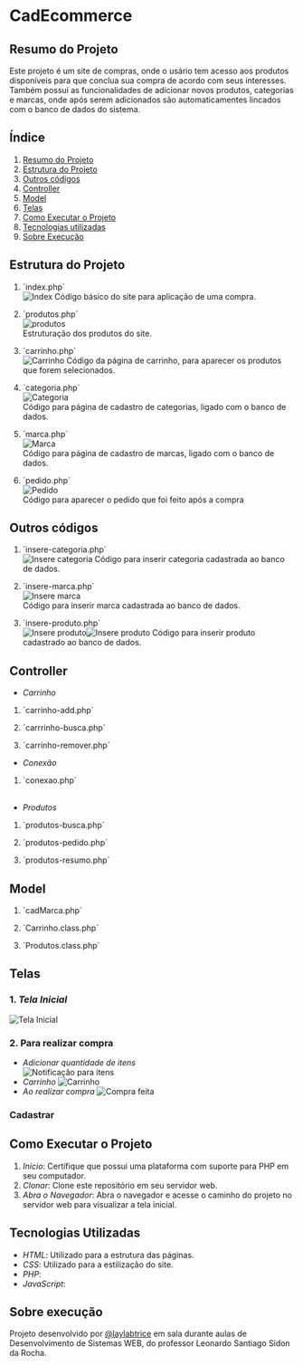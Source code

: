 # CadEcommerce

## Resumo do Projeto
Este projeto é um site de compras, onde o usário tem acesso aos produtos disponíveis para que conclua sua compra de acordo com seus interesses. Também possuí as funcionalidades de adicionar novos produtos, categorias e marcas, onde após serem adicionados são automaticamentes lincados com o banco de dados do sistema.

## Índice
 
1. [Resumo do Projeto](#resumo-do-projeto)
2. [Estrutura do Projeto](#estrutura-do-projeto)
3. [Outros códigos](#outros-códigos)
4. [Controller](#controller)
5. [Model](#model)
6. [Telas](#telas)
7. [Como Executar o Projeto](#como-executar-o-projeto)
8. [Tecnologias utilizadas](#tecnologias-utilizadas)
9. [Sobre Execução](#sobre-execução)

## Estrutura do Projeto  
1.  ´index.php´  
![Index](https://github.com/laylabtrice/CadEcommerce/blob/main/img/INDEX.png) 
Código básico do site para aplicação de uma compra.

2.  ´produtos.php´  
![produtos](https://github.com/laylabtrice/CadEcommerce/blob/main/img/PRODUTOS.png)  
Estruturação dos produtos do site.

3.  ´carrinho.php´  
![Carrinho](https://github.com/laylabtrice/CadEcommerce/blob/main/img/CARRINHO.png) 
Código da página de carrinho, para aparecer os produtos que forem selecionados.

4.  ´categoria.php´  
![Categoria](https://github.com/laylabtrice/CadEcommerce/blob/main/img/CATEGORIA.png)  
Código para página de cadastro de categorias, ligado com o banco de dados.

5.  ´marca.php´  
![Marca](https://github.com/laylabtrice/CadEcommerce/blob/main/img/MARCA.png)  
Código para página de cadastro de marcas, ligado com o banco de dados.

6.  ´pedido.php´  
![Pedido](https://github.com/laylabtrice/CadEcommerce/blob/main/img/PEDIDO.png)  
Código para aparecer o pedido que foi feito após a compra

## Outros códigos  
1. ´insere-categoria.php´  
![Insere categoria](https://github.com/laylabtrice/CadEcommerce/blob/main/img/inserecate.png) 
Código para inserir categoria cadastrada ao banco de dados. 

2. ´insere-marca.php´  
![Insere marca](https://github.com/laylabtrice/CadEcommerce/blob/main/img/inseremarca.png)  
Código para inserir marca cadastrada ao banco de dados. 

3. ´insere-produto.php´  
![Insere produto](https://github.com/laylabtrice/CadEcommerce/blob/main/img/insereproduto1.png)![Insere produto](https://github.com/laylabtrice/CadEcommerce/blob/main/img/insereproduto2.png) 
Código para inserir produto cadastrado ao banco de dados. 

## Controller  

- *Carrinho*
1. ´carrinho-add.php´  
![]()  

2. ´carrrinho-busca.php´  
![]()  

3. ´carrinho-remover.php´  
![]()  

- *Conexão*
1. ´conexao.php´  
![]()  

- *Produtos*  
1. ´produtos-busca.php´  
![]()  

2. ´produtos-pedido.php´  
![]()  

3. ´produtos-resumo.php´  
![]()  

## Model  
1. ´cadMarca.php´  
![]()  

2. ´Carrinho.class.php´  
![]()  

3. ´Produtos.class.php´  
![]()  

## Telas
### 1. *Tela Inicial*
![Tela Inicial](https://github.com/laylabtrice/CadEcommerce/blob/main/img/p%C3%A1ginainicial.png)  

### 2. Para realizar compra
- *Adicionar quantidade de itens*  
![Notificação para itens](https://github.com/laylabtrice/CadEcommerce/blob/main/img/additem.png)  
- *Carrinho*
![Carrinho](https://github.com/laylabtrice/CadEcommerce/blob/main/img/carrinho1.png)  
- *Ao realizar compra*
![Compra feita](https://github.com/laylabtrice/CadEcommerce/blob/main/img/pedidofeito.png) 

### Cadastrar  


## Como Executar o Projeto

1. *Inicio*: Certifique que possui uma plataforma com suporte para PHP em seu computador.
2. *Clonar*: Clone este repositório em seu servidor web.
3. *Abra o Navegador*: Abra o navegador e acesse o caminho do projeto no servidor web para visualizar a tela inicial.

## Tecnologias Utilizadas

- *HTML*: Utilizado para a estrutura das páginas.
- *CSS*: Utilizado para a estilização do site.
- *PHP*: 
- *JavaScript*:

## Sobre execução

Projeto desenvolvido por [@laylabtrice](https://github.com/laylabtrice) em sala durante aulas de Desenvolvimento de Sistemas WEB, do professor Leonardo Santiago Sidon da Rocha. 




